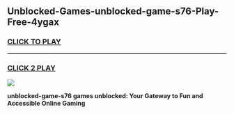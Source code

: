 
## Unblocked-Games-unblocked-game-s76-Play-Free-4ygax
<h3>
<a href="https://premium76.site?title=unblocked-game-s76&ref=10A">CLICK TO PLAY</a></h3>
<hr>

<h3>
<a href="https://premium76.site?title=unblocked-game-s76&ref=10A">CLICK 2 PLAY</a>
  
</h3>

<a href="https://premium76.site?title=unblocked-game-s76&ref=10A"><img src="https://clearcache.store/games.png"></a>


**unblocked-game-s76 games unblocked: Your Gateway to Fun and Accessible Online Gaming**
